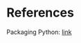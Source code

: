 # References
Packaging Python: [link](https://python-packaging-tutorial.readthedocs.io/en/latest/setup_py.html)